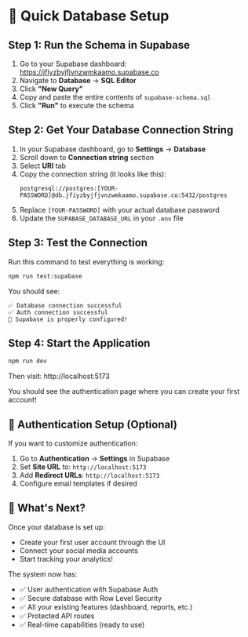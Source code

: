 # 🚀 Quick Database Setup

## Step 1: Run the Schema in Supabase

1. Go to your Supabase dashboard: https://jfiyzbyjfjvnzwmkaamo.supabase.co
2. Navigate to **Database** → **SQL Editor**
3. Click **"New Query"**
4. Copy and paste the entire contents of `supabase-schema.sql`
5. Click **"Run"** to execute the schema

## Step 2: Get Your Database Connection String

1. In your Supabase dashboard, go to **Settings** → **Database**
2. Scroll down to **Connection string** section
3. Select **URI** tab
4. Copy the connection string (it looks like this):
   ```
   postgresql://postgres:[YOUR-PASSWORD]@db.jfiyzbyjfjvnzwmkaamo.supabase.co:5432/postgres
   ```
5. Replace `[YOUR-PASSWORD]` with your actual database password
6. Update the `SUPABASE_DATABASE_URL` in your `.env` file

## Step 3: Test the Connection

Run this command to test everything is working:

```bash
npm run test:supabase
```

You should see:
```
✅ Database connection successful
✅ Auth connection successful
🎉 Supabase is properly configured!
```

## Step 4: Start the Application

```bash
npm run dev
```

Then visit: http://localhost:5173

You should see the authentication page where you can create your first account!

## 🔐 Authentication Setup (Optional)

If you want to customize authentication:

1. Go to **Authentication** → **Settings** in Supabase
2. Set **Site URL** to: `http://localhost:5173`
3. Add **Redirect URLs**: `http://localhost:5173`
4. Configure email templates if desired

## 🎯 What's Next?

Once your database is set up:
- Create your first user account through the UI
- Connect your social media accounts
- Start tracking your analytics!

The system now has:
- ✅ User authentication with Supabase Auth
- ✅ Secure database with Row Level Security
- ✅ All your existing features (dashboard, reports, etc.)
- ✅ Protected API routes
- ✅ Real-time capabilities (ready to use)
